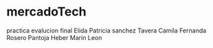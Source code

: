 # mercadoTech
practica evalucion final
Elida Patricia sanchez Tavera 
Camila Fernanda Rosero Pantoja
Heber Marin Leon 
